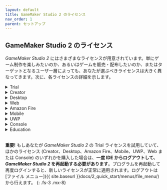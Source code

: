 ```yaml
---
layout: default
title: GameMaker Studio 2 のライセンス
nav_order: 1
parent: セットアップ
---
```


## GameMaker Studio 2 のライセンス

*GameMaker Studio 2* にはさまざまなライセンスが用意されています。単にゲーム制作を楽しみたいのか、あるいはゲームを販売・配布したいのか、またはターゲットとなるユーザー層によっても、あなたが選ぶべきライセンスは大きく異なってきます。次に、各ライセンスの詳細を示します。

<details>
<summary>Trial</summary>

<p>YoYo アカウントに登録すると、<i>GameMaker Studio 2</i> を30日間起動できる無料の Trial ライセンスが付与されます。ここから必要に応じてさまざまなアップグレードを購入できます。Trial ライセンスでは、<i>GameMaker Studio 2</i> の提供するほとんどの体験に加え、<b>macOS</b> または <b>Windows</b> PC で実行することができるかわりに、30日間の試用期限が定められています。30日が経過してからも引き続き製品を使用するには、いずれかの有料ライセンスへアップグレードする必要があります。Trial ライセンスには次の制限があることに注意してください:</p>

<ul class="mx-8">
<li>確認メールを通して YoYo アカウントへアクティベートした日から30日間のみ GMS2 にアクセスできます。</li>

<li>各ターゲット プラットフォームの実行ファイルをコンパイルすることはできません。</li>

<li>よりパフォーマンスに優れる "YYC" ターゲットへのエクスポートをテストすることはできません。</li>

<li>Trial ライセンスの試用期限が迫っていることを示す IDE 通知をオフにすることはできません (環境設定から通知をオフにすることで、それ以外の通知を無効化することは可能です).</li>

<li>Marketplace パブリッシャー アカウントを作成することはできません (YoYo アカウントを使用して Marketplace から無料または有料のアセットを購入することは可能です).</li>
</ul>
</details>

<details>
<summary>Creator</summary>

<p><i>GameMaker Studio 2</i> の <b>Creator</b> バージョンでは、Trial ライセンス (上記参照) の30日間の制限が撤廃され、<b>macOS</b> か <b>Windows</b> のどちらかのプラットフォームへ向けてゲームをエクスポートすることができます。利用可能なターゲット プラットフォームは購入した IDE (<i>Creator for macOS</i> または <i>Creator for Windows</i>) によって異なり、VM (ランナー + インタープリター コード) を使用してゲームを実行およびエクスポートします。セットアップに関する詳細は、<a href="{{ site.baseurl }}docs/1_overview/1_getting_started/5_required_sdks/">必要な SDK</a> または <a href="http://help.yoyogames.com/hc/en-us/sections/207157668" target="_blank" rel="noopener">デスクトップ ターゲット</a> のセクションを参照してください。Creator ライセンスには、次の2つの制限があることに注意してください:</p>

<ul class="mx-8">
<li>ゲーム読み込み時のスプラッシュ スクリーンをデフォルトから変更することはできません。</li>

<li>より高性能な "YYC" ターゲットへ向けてプロジェクトをビルドすることはできません。</li>
</ul>
</details>

<details>
<summary>Desktop</summary>
<p><i>GameMaker Studio 2</i> の <b>Desktop</b> バージョンでは、Trial ライセンス (上記参照) のすべての制限が撤廃され、プロジェクトを次のデスクトップ ターゲットへコンパイルできます:</p>

<ul class="mx-8">
<li><span translate="no">Windows</span>
</li>

<li>macOS</li>

<li>Ubuntu</li>
</ul>

<p>いずれのターゲットにも2つのコンパイル オプションが用意されています。1つめはランナーとインタープリター コードを使用する <b>VM</b> で、もうひとつはネイティブコードとコンパイル済みの実行ファイルを作成する <b>YYC</b> (YoYo Compiler) です。YYC オプションでは追加の設定が必要になることに注意してください。詳細については、<a href="{{ site.baseurl }}docs/1_overview/1_getting_started/5_required_sdks/">必要な SDK</a> のセクションまたは <a href="http://help.yoyogames.com/hc/en-us/sections/207157668" target="_blank" rel="noopener">デスクトップ ターゲット</a> のヘルプを参照してください。</p>
</details>

<details>
<summary>Web</summary>

<p><i>GameMaker Studio 2</i> の <b>Web</b> バージョンでは、Trial ライセンス (上記参照) のすべての制限が撤廃され、プロジェクトを <b>HTML5</b> ターゲットへコンパイルできます。ゲームは JavaScript を使用してコンパイルされます。詳細については、YoYo Games ヘルプを参照してください: <a href="https://help.yoyogames.com/hc/en-us/articles/115000992307" target="_blank" rel="noopener">Web 用のセットアップ (HTML5)</a></p>
</details>

<details>
<summary>Amazon Fire</summary>

<p><i>GameMaker Studio 2</i> の <b>Amazon Fire</b> バージョンでは、Trial ライセンス (上記参照) のすべての制限が撤廃され、プロジェクトを <b>Amazon Fire</b> ターゲットへコンパイルできます。ゲームは <i>Android</i> SDK を使用してコンパイルされ、<b>VM</b> (インタープリターつきのランナー) または <b>YYC</b> (ネイティブコードを生成する YoYo Compiler) のいずれかを使用してコンパイルできます。セットアップに関する詳細は、<a href="{{ site.baseurl }}docs/1_overview/1_getting_started/5_required_sdks/">必要な SDK</a> セクションまたは <a href="https://help.yoyogames.com/hc/en-us/sections/115000381071" target="_blank" rel="noopener">Amazon Fire</a> ライセンスのヘルプを参照してください。</p>
</details>

<details>
<summary>Mobile</summary>

<p><i>GameMaker Studio 2</i> の <b>Mobile</b> バージョンでは、Trial ライセンス (上記参照) のすべての制限が撤廃され、プロジェクトを次のターゲットへコンパイルできます:</p>

<ul class="mx-8">
<li>Android</li>

<li>Amazon Fire</li>

<li>iOS</li>

<li>tvOS</li>
</ul>

<p>いずれのターゲットにも2つのコンパイル オプションが用意されています。1つめはランナーとインタープリター コードを使用する <b>VM</b> で、もうひとつはネイティブコードとコンパイル済みの実行ファイルを作成する <b>YYC</b> (YoYo Compiler) です。YYC オプションでは追加の設定が必要になることに注意してください。セットアップに関する詳細は、<a href="{{ site.baseurl }}docs/1_overview/1_getting_started/5_required_sdks/">必要な SDK</a> のセクションまたは <a href="https://help.yoyogames.com/hc/en-us/sections/115000300567" target="_blank" rel="noopener">モバイル ターゲット</a>のヘルプを参照してください。</p>
</details>

<details>
<summary>UWP</summary>

<p><i>GameMaker Studio 2</i> の <b>UWP</b> バージョンでは、Trial ライセンス (上記参照) のすべての制限が撤廃され、プロジェクトを UWP 準拠の実行ファイルとしてコンパイルできます。実行ファイルは、次の3つの UWP プラットフォームのいずれかで実行できるように構成できます:</p>

<ul class="mx-8">
<li>Windows 10 デスクトップ版</li>

<li>Windows 10 Mobile</li>

<li>Xbox One</li>
</ul>

<p>UWP ターゲットにはそれぞれ2つのコンパイル オプションが用意されています。1つめはランナーとインタープリター コードを使用する <b>VM</b> で、もうひとつはネイティブコードとコンパイル済みの実行ファイルを作成する <b>YYC</b> (YoYo Compiler) です。YYC オプションでは追加の設定が必要になることに注意してください。セットアップに関する詳細は、<a href="{{ site.baseurl }}docs/1_overview/1_getting_started/5_required_sdks/">必要な SDK</a> のセクションまたは <a href="https://help.yoyogames.com/hc/en-us/sections/115000309028" target="_blank" rel="noopener">UWP ターゲット</a>のヘルプを参照してください。</p>
</details>

<details>
<summary>Console</summary>

<p><i>GameMaker Studio 2</i> の <b>Consoles</b> バージョンでは、Trial ライセンス (上記参照) のすべての制限が撤廃され、プロジェクトを次のターゲット プラットフォームへコンパイルできます</p>

<ul class="mx-8">
<li>Xbox One</li>

<li>PlayStation 4</li>

<li>Nintendo Switch</li>
</ul>

<p>いずれのコンシューマー ターゲットにも2つのコンパイル オプションが用意されています。1つめはランナーとインタープリター コードを使用する <b>VM</b> で、もうひとつはネイティブコードとコンパイル済みの実行ファイルを作成する <b>YYC</b> (YoYo Compiler) です。YYC オプションでは追加の設定が必要になることに注意してください。セットアップに関する詳細は、<a href="{{ site.baseurl }}docs/1_overview/1_getting_started/5_required_sdks/">必要な SDK</a> のセクションを参照してください。</p>

<p class="mx-8">
<b>重要！</b> コンシューマーへのエクスポートに関連するさまざまな NDA (秘密保持契約) の制限により、これらのターゲットのセットアップまたはプログラミングについての情報は、この <i>GameMaker Studio 2</i> マニュアル内に存在しません。選択したプラットフォームのデベロッパーとして登録を終えたら、適切なドキュメントへアクセスできるよう <a href="https://account.yoyogames.com/report-bug" target="_blank" rel="noopener">YoYo アカウント</a>を通してヘルプデスクへ連絡してください。
</p>
</details>

<details>
<summary>Education</summary>

<p><i>GameMaker Studio 2</i> は、大学のような環境でも使用できます。詳細については、<a href="https://www.yoyogames.com/education" target="_blank" rel="noopener">YoYo Games 教育向けポータル</a>から YoYo Games へお問い合わせください。</p>
</details>

<br>

**重要!** もしあなたが *GameMaker Studio 2* の Trial ライセンスを試用していて、ほかのライセンス (Creator、Desktop、Amazon Fire、Mobile、UWP、Web または Console) のいずれかを購入した場合は、**一度 IDE からログアウトして、*GameMaker Studio 2* を再起動する必要があります**。プログラムを再起動して再度ログインすると、新しいライセンスが正常に適用されます。ログアウトは [ファイル メニュー]({{ site.baseurl }}docs/2_quick_start/menus/file_menu/) から行えます。
{: .fs-3 .mx-8}
